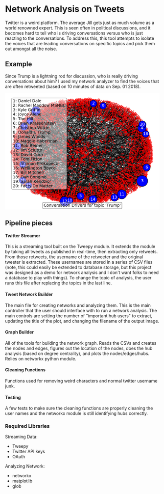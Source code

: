 # Network Analysis on Tweets

Twitter is a weird platform. The average Jill gets just as much
volume as a world renowned expert. This is seen often in political
discussions, and it becomes hard to tell who is driving conversations
versus who is just reacting to the conversations. To address this, 
this tool attempts to isolate the voices that are leading conversations
on specific topics and pick them out amongst all the noise.

## Example

Since Trump is a lightning rod for discussion, who is really driving conversations
about him? I used my network analyzer to find the voices that are often retweeted 
(based on 10 minutes of data on Sep. 01 2018). 

![Example Network](images/example_network.png)

## Pipeline pieces

#### Twitter Streamer

This is a streaming tool built on the Tweepy module. It extends the
module by taking all tweets as published in real-time, then extracting
only retweets. From those retweets, the username of the retweeter and the 
original tweeter is extracted. These usernames are stored in a series of 
CSV files (note, this could easily be extended to database storage, but this
project was designed as a demo for network analysis and I don't want folks to
need a database to play with things). To change the topic of analysis, the 
user runs this file after replacing the topics in the last line.

#### Tweet Network Builder

The main file for creating networks and analyzing them. This is the main controller
that the user should interface with to run a network analysis. The main controls are
setting the number of "important hub users" to extract, updating the title of the plot,
and changing the filename of the output image.

#### Graph Builder

All of the tools for building the network graph. Reads the CSVs and creates the nodes
and edges, figures out the location of the nodes, does the hub analysis (based on degree
centrality), and plots the nodes/edges/hubs. Relies on networkx python module.

#### Cleaning Functions

Functions used for removing weird characters and normal twitter username junk.

#### Testing

A few tests to make sure the cleaning functions are properly cleaning the user names
and the networkx module is still identifying hubs correctly.

### Required Libraries

Streaming Data:

* Tweepy
* Twitter API keys
* OAuth

Analyzing Network:

* networkx
* matplotlib
* glob
